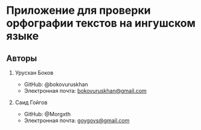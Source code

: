 # Приложение для проверки орфографии текстов на ингушском языке

## Авторы

1. Урусхан Боков
   - GitHub: @bokovuruskhan
   - Электронная почта: bokovuruskhan@gmail.com

2. Саид Гойгов
   - GitHub: @Morgxth
   - Электронная почта: goygovs@gmail.com
